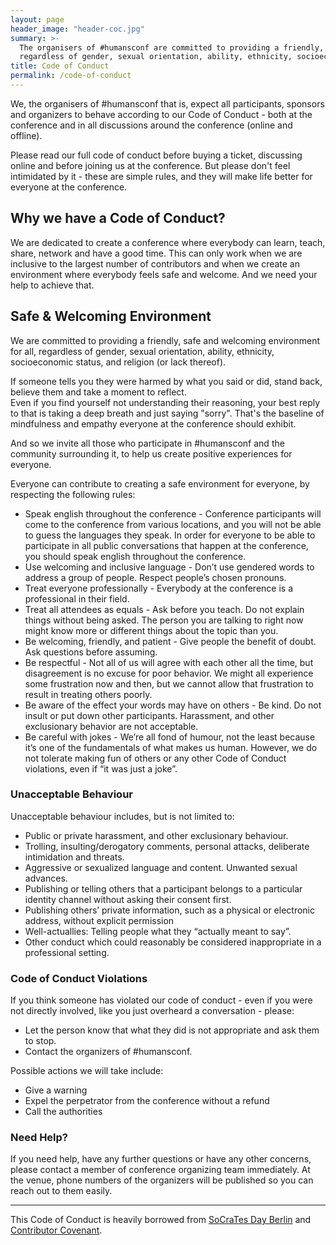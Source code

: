 ```yaml
---
layout: page
header_image: "header-coc.jpg"
summary: >-
  The organisers of #humansconf are committed to providing a friendly, safe and welcoming environment for all,
  regardless of gender, sexual orientation, ability, ethnicity, socioeconomic status, and religion (or lack thereof).
title: Code of Conduct
permalink: /code-of-conduct
---
```


We, the organisers of #humansconf that is, expect all participants, sponsors and organizers to behave according to our
Code of Conduct - both at the conference and in all discussions around the conference (online and offline).

Please read our full code of conduct before buying a ticket, discussing online and before joining us at the conference.
But please don't feel intimidated by it - these are simple rules, and they will make life better for everyone at the
conference.

## Why we have a Code of Conduct?

We are dedicated to create a conference where everybody can learn, teach, share, network and have a good time. This can
only work when we are inclusive to the largest number of contributors and when we create an environment where everybody
feels safe and welcome. And we need your help to achieve that.

## Safe & Welcoming Environment

We are committed to providing a friendly, safe and welcoming environment for all, regardless of gender, sexual
orientation, ability, ethnicity, socioeconomic status, and religion (or lack thereof).

If someone tells you they were harmed by what you said or did, stand back, believe them and take a moment to reflect.  
Even if you find yourself not understanding their reasoning, your best reply to that is taking a deep breath and just
saying "sorry". That's the baseline of mindfulness and empathy everyone at the conference should exhibit.

And so we invite all those who participate in #humansconf and the community surrounding it, to help us create positive
experiences for everyone.

Everyone can contribute to creating a safe environment for everyone, by respecting the following rules:

* Speak english throughout the conference - Conference participants will come to the conference from various locations,
  and you will not be able to guess the languages they speak. In order for everyone to be able to participate in all
  public conversations that happen at the conference, you should speak english throughout the conference.
* Use welcoming and inclusive language - Don’t use gendered words to address a group of people. Respect people’s
  chosen pronouns.
* Treat everyone professionally - Everybody at the conference is a professional in their field.
* Treat all attendees as equals -  Ask before you teach. Do not explain things without being asked. The person you are
  talking to right now might know more or different things about the topic than you.
* Be welcoming, friendly, and patient - Give people the benefit of doubt. Ask questions before assuming.
* Be respectful - Not all of us will agree with each other all the time, but disagreement is no excuse for poor
  behavior. We might all experience some frustration now and then, but we cannot allow that frustration to result in
  treating others poorly.
* Be aware of the effect your words may have on others - Be kind. Do not insult or put down other participants.
  Harassment, and other exclusionary behavior are not acceptable.
* Be careful with jokes - We’re all fond of humour, not the least because it’s one of the fundamentals of what makes us
  human. However, we do not tolerate making fun of others or any other Code of Conduct violations, even if “it was just
  a joke”.

### Unacceptable Behaviour

Unacceptable behaviour includes, but is not limited to:
- Public or private harassment, and other exclusionary behaviour. 
- Trolling, insulting/derogatory comments, personal attacks, deliberate intimidation and threats.
- Aggressive or sexualized language and content. Unwanted sexual advances.
- Publishing or telling others that a participant belongs to a particular identity channel without asking their consent
  first.
- Publishing others’ private information, such as a physical or electronic address, without explicit permission
- Well-actuallies: Telling people what they “actually meant to say”.
- Other conduct which could reasonably be considered inappropriate in a professional setting.

### Code of Conduct Violations

If you think someone has violated our code of conduct - even if you were not directly involved, like you just overheard
a conversation - please:
- Let the person know that what they did is not appropriate and ask them to stop.
- Contact the organizers of #humansconf.


Possible actions we will take include:
- Give a warning
- Expel the perpetrator from the conference without a refund
- Call the authorities

### Need Help?

If you need help, have any further questions or have any other concerns, please contact a member of conference
organizing team immediately. At the venue, phone numbers of the organizers will be published so you can reach out to
them easily.


---

This Code of Conduct is heavily borrowed from [SoCraTes Day Berlin](http://www.socratesday.berlin/) and [Contributor
Covenant](https://www.contributor-covenant.org/version/1/4/code-of-conduct).
